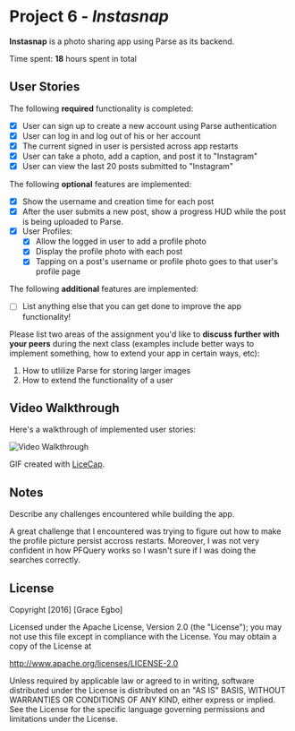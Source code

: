 # Project 6 - *Instasnap*

**Instasnap** is a photo sharing app using Parse as its backend.

Time spent: **18** hours spent in total

## User Stories

The following **required** functionality is completed:

- [X] User can sign up to create a new account using Parse authentication
- [X] User can log in and log out of his or her account
- [X] The current signed in user is persisted across app restarts
- [X] User can take a photo, add a caption, and post it to "Instagram"
- [X] User can view the last 20 posts submitted to "Instagram"

The following **optional** features are implemented:

- [X] Show the username and creation time for each post
- [X] After the user submits a new post, show a progress HUD while the post is being uploaded to Parse.
- [X] User Profiles:
    - [X] Allow the logged in user to add a profile photo
    - [X] Display the profile photo with each post
    - [X] Tapping on a post's username or profile photo goes to that user's profile page

The following **additional** features are implemented:

- [ ] List anything else that you can get done to improve the app functionality!

Please list two areas of the assignment you'd like to **discuss further with your peers** during the next class (examples include better ways to implement something, how to extend your app in certain ways, etc):

1. How to utlilize Parse for storing larger images
2. How to extend the functionality of a user 

## Video Walkthrough 

Here's a walkthrough of implemented user stories:

<img src='http://i.imgur.com/xZUiv3W.gif' title='Video Walkthrough' width='' alt='Video Walkthrough' />

GIF created with [LiceCap](http://www.cockos.com/licecap/).

## Notes

Describe any challenges encountered while building the app.

A great challenge that I encountered was trying to figure out how to make the profile picture persist accross restarts. Moreover, I was not very confident in how PFQuery works so I wasn't sure if I was doing the searches correctly.

## License

Copyright [2016] [Grace Egbo]

Licensed under the Apache License, Version 2.0 (the "License");
you may not use this file except in compliance with the License.
You may obtain a copy of the License at

http://www.apache.org/licenses/LICENSE-2.0

Unless required by applicable law or agreed to in writing, software
distributed under the License is distributed on an "AS IS" BASIS,
WITHOUT WARRANTIES OR CONDITIONS OF ANY KIND, either express or implied.
See the License for the specific language governing permissions and
limitations under the License.